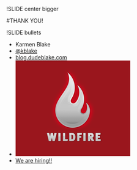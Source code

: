 !SLIDE center bigger

#THANK YOU!


!SLIDE bullets 

* Karmen Blake
* [@kblake](http://twitter.com/kblake)
* [blog.dudeblake.com](http://blog.dudeblake.com)
* [![wildfire](../intro/logo-300x250wildfire.png)](http://wildfireapp.com)
* [We are hiring!!](http://www.wildfireapp.com/buzz/jobs)
